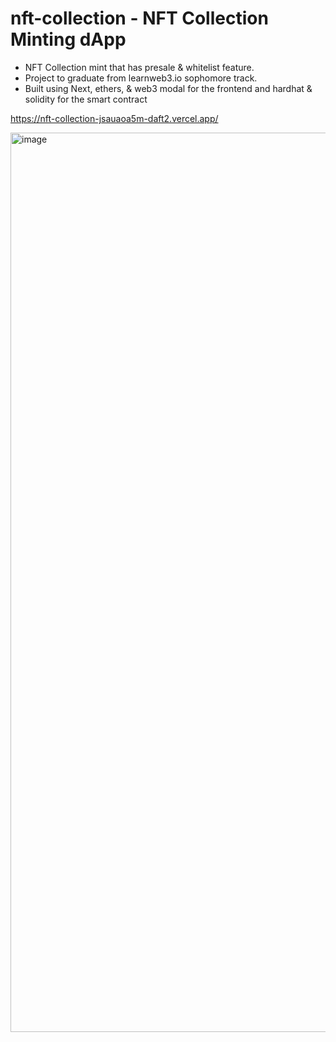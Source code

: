# nft-collection - NFT Collection Minting dApp

- NFT Collection mint that has presale & whitelist feature.
- Project to graduate from learnweb3.io sophomore track.
- Built using Next, ethers, & web3 modal for the frontend and hardhat & solidity for the smart contract

https://nft-collection-jsauaoa5m-daft2.vercel.app/

<img width="1439" alt="image" src="https://user-images.githubusercontent.com/55775791/170276071-3527c86a-7633-4c3d-a353-631ebbf1a4c5.png">
